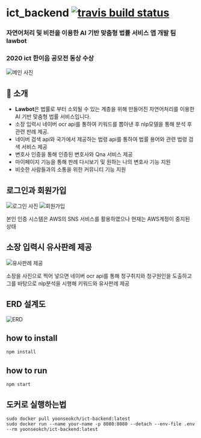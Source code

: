 # ict_backend [![travis build status](https://travis-ci.org/yoonseokch/ict_backend.svg?branch=master)](https://travis-ci.org/github/yoonseokch/ict_backend)

### 자연어처리 및 비전을 이용한 AI 기반 맞춤형 법률 서비스 앱 개발 팀 lawbot

### 2020 ict 한이음 공모전 동상 수상

![메인 사진](http://15.164.245.11:8080/file/%E1%84%89%E1%85%B3%E1%84%8F%E1%85%B3%E1%84%85%E1%85%B5%E1%86%AB%E1%84%89%E1%85%A3%E1%86%BA%202020-12-26%20%E1%84%8B%E1%85%A9%E1%84%92%E1%85%AE%205.44.11.png)

## 📣 소개

- **Lawbot**은 법률로 부터 소외될 수 있는 계층을 위해 만들어진 자연어처리를 이용한 AI 기반 맞춤형 법률 서비스입니다.
- 소장 입력시 네이버 ocr api를 통하여 키워드를 뽑아낸 후 nlp모델을 통해 분석 후 관련 판례 제공.
- 네이버 검색 api와 국가에서 제공하는 법령 api를 통하여 법률 용어와 관련 법령 검색 서비스 제공
- 변호사 인증을 통해 인증된 변호사와 Qna 서비스 제공
- 마이페이지 기능을 통해 판례 다시보기 및 원하는 나의 변호사 기능 지원
- 비슷한 사람들과의 소통을 위한 커뮤니티 기능 지원

## 로그인과 회원가입

![로그인 사진](http://15.164.245.11:8080/file/login.jpeg)
![회원가입](http://15.164.245.11:8080/file/%E1%84%92%E1%85%AC%E1%84%8B%E1%85%AF%E1%86%AB%E1%84%80%E1%85%A1%E1%84%8B%E1%85%B5%E1%86%B8.jpeg)

본인 인증 시스템은 AWS의 SNS 서비스를 
활용하였으나 현재는 AWS계정이 중지된 상태

## 소장 입력시 유사판례 제공

![유사판례 제공](http://15.164.245.11:8080/file/%E1%84%89%E1%85%B3%E1%84%8F%E1%85%B3%E1%84%85%E1%85%B5%E1%86%AB%E1%84%89%E1%85%A3%E1%86%BA%202021-01-13%20%E1%84%8B%E1%85%A9%E1%84%92%E1%85%AE%203.29.50.png)

소장을 사진으로 찍어 넣으면 네이버 ocr api를 통해 청구취지와 청구원인을 도출하고 그를 바탕으로 nlp분석을 시행해 키워드와 유사판례 제공


## ERD 설계도

![ERD](http://15.164.245.11:8080/file/%E1%84%80%E1%85%B3%E1%84%85%E1%85%B5%E1%86%B71.png)

## how to install
```
npm install
```

## how to run

```
npm start
```

## 도커로 실행하는법

```
sudo docker pull yoonseokch/ict-backend:latest
sudo docker run --name your-name -p 8080:8080 --detach --env-file .env --rm yoonseokch/ict-backend:latest
```


